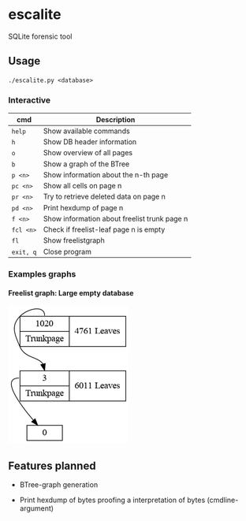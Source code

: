 # escalite
SQLite forensic tool

## Usage

```
./escalite.py <database>
```

### Interactive

| cmd           | Description                                  |
|---------------|----------------------------------------------|
| ```help```    | Show available commands                      |
| ```h```       | Show DB header information                   |
| ```o```       | Show overview of all pages                   |
| ```b```       | Show a graph of the BTree                    |
| ```p <n>```   | Show information about the n-th page         |
| ```pc <n>```  | Show all cells on page n                     |
| ```pr <n>```  | Try to retrieve deleted data on page n       |
| ```pd <n>```  | Print hexdump of page n                      |
| ```f <n>```   | Show information about freelist trunk page n |
| ```fcl <n>``` | Check if freelist-leaf page n is empty       |
| ```fl```      | Show freelistgraph                           |
| ```exit, q``` | Close program                                |

### Examples graphs

#### Freelist graph: Large empty database
![Large empty database](freelist_example.png "Freelist graph: Large empty database")


## Features planned

* BTree-graph generation

* Print hexdump of bytes proofing a interpretation of bytes (cmdline-argument)


